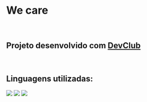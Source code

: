 <h1>We care</h1>
<br>
<h2>Projeto desenvolvido com <a href="https://rodolfomori.com.br/devclub/">DevClub</a></h2>
<br>
<h2>Linguagens utilizadas:</h2>
<img src="https://img.shields.io/badge/HTML5-E34F26?style=for-the-badge&logo=html5&logoColor=white"/>
<img src="https://img.shields.io/badge/CSS3-1572B6?style=for-the-badge&logo=css3&logoColor=white"/>
<img src="https://github.com/DanielTiozo/we-care/blob/main/img/print-pagina.png"/>
